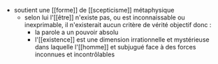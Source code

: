 - soutient une [[forme]] de [[scepticisme]] métaphysique
    - selon lui l'[[être]] n'existe pas, ou est inconnaissable ou inexprimable, il n'existerait aucun critère de vérité objectif donc :
	    - la parole a un pouvoir absolu
	    - l'[[existence]] est une dimension irrationnelle et mystérieuse dans laquelle l'[[homme]] et subjugué face à des forces inconnues et incontrôlables